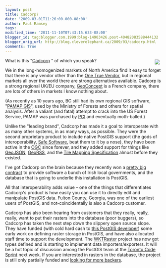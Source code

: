 ```yaml
---
layout: post
title: Cadcorp?
date: '2009-03-01T11:26:00.000-08:00'
author: Paul Ramsey
tags: 
modified_time: '2011-11-10T07:43:15.633-08:00'
blogger_id: tag:blogger.com,1999:blog-14903426.post-40482083588444132
blogger_orig_url: http://blog.cleverelephant.ca/2009/03/cadcorp.html
comments: True
---
```


<img src="http://www.unigis.org/gisruk_2008/images/cadcorp.gif" style="float:right;padding:5px;"/>What is this  "[Cadcorp](http://www.cadcorp.com) " of which you speak?

We in the long-homogenized markets of North America find it easy to forget that there is any vendor other than the [One True Vendor](http://www.esri.com/), but in regional markets all over the world there are strong alternatives available.  Cadcorp is a strong regional UK/EU company, [GeoConcept](http://www.geoconcept.com) is a French company, there are lots of others in markets I know nothing about.

(As recently as 10 years ago, BC still had its own regional GIS software, "[PAMAP GIS](http://www.pci.on.ca/announce-archive/msg00019.html)", used by the Ministry of Forests and others for spatial analysis. After a valiant (and fatal) attempt to crack into the US Forest Service, PAMAP was purchased by [PCI](http://www.pcigeomatics.com) and eventually moth-balled.)

Unlike the "leading brand", Cadcorp has made it a goal to interoperate with as many other systems, in as many ways, as possible. They were the second proprietary product to include native PostGIS support (the gods of interoperability, [Safe Software](http://www.safe.com), beat them to it by a nose), they have been active in the [OGC](http://www.opengeospatial.org/) since forever, and they added support for things like [GeoJSON](http://geojson.org), [GeoRSS](http://georss.org), and the [Tile Mapping Specification](http://wiki.osgeo.org/wiki/Tile_Map_Service_Specification) almost before they existed.

I've got Cadcorp on the brain because they recently won a [pretty big contract](http://govm.geospatial-solutions.com/gssgovm/Government+&+Military+News/Cadcorp-to-Provide-GIS-to-Consortium-of-Irish-Loca/ArticleStandard/Article/detail/572548?ref=25) to provide software a bunch of Irish local governments, and the database that is going to underlie this installation is PostGIS. 

All that interoperability adds value &ndash; one of the things that differentiates Cadcorp's product is how easily you can use it to directly edit and manipulate PostGIS data. Fulton County, Georgia, was one of the earliest users of PostGIS, and not-coincidentally is also a Cadcorp customer.

Cadcorp has also been hearing from customers that they really, really, really, want to put their rasters into the database (poor buggers), so Cadcorp has taken the next step down the slippery open source slope. They have funded (with cold hard cash to [this PostGIS developer](http://strk.keybit.net/projects/WKTRaster/index.html)) some early work on defining raster storage in PostGIS, and have also allocated staff time to support the development.  The [WKTRaster](http://postgis.refractions.net/support/wiki/index.php?WKTRasterHomePage) project has now got types defined and is starting to implement data importers/exporters. It will be a hot topic of discussion among the PostGIS team at the [Toronto Code Sprint](http://wiki.osgeo.org/wiki/Toronto_Code_Sprint_2009) next week.  If you are interested in rasters in the database, the project is still only partially funded and [looking for more backers](http://strk.keybit.net/projects/WKTRaster/index.html).

